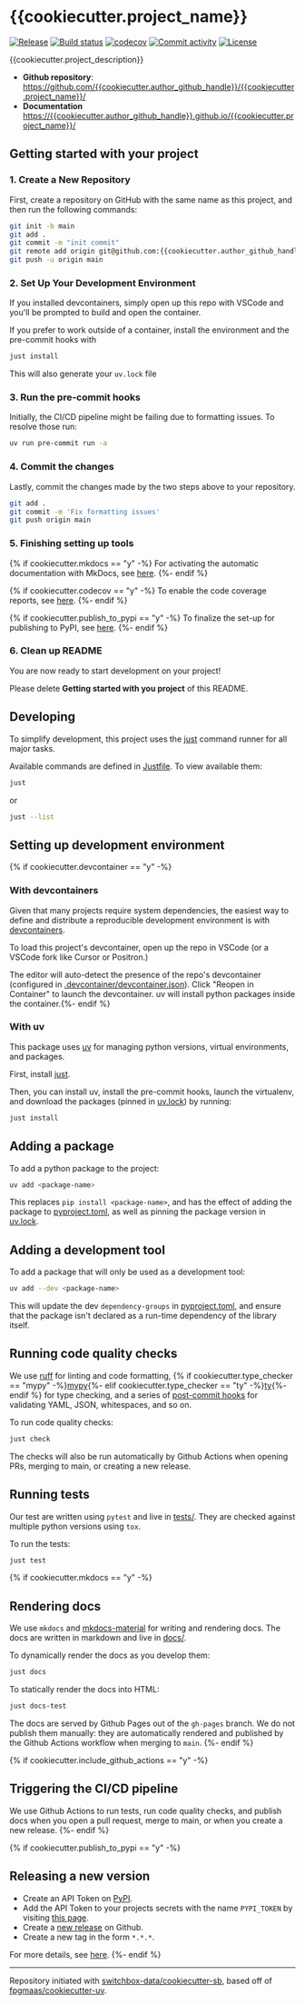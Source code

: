 # {{cookiecutter.project_name}}

[![Release](https://img.shields.io/github/v/release/{{cookiecutter.author_github_handle}}/{{cookiecutter.project_name}})](https://img.shields.io/github/v/release/{{cookiecutter.author_github_handle}}/{{cookiecutter.project_name}})
[![Build status](https://img.shields.io/github/actions/workflow/status/{{cookiecutter.author_github_handle}}/{{cookiecutter.project_name}}/main.yml?branch=main)](https://github.com/{{cookiecutter.author_github_handle}}/{{cookiecutter.project_name}}/actions/workflows/main.yml?query=branch%3Amain)
[![codecov](https://codecov.io/gh/{{cookiecutter.author_github_handle}}/{{cookiecutter.project_name}}/branch/main/graph/badge.svg)](https://codecov.io/gh/{{cookiecutter.author_github_handle}}/{{cookiecutter.project_name}})
[![Commit activity](https://img.shields.io/github/commit-activity/m/{{cookiecutter.author_github_handle}}/{{cookiecutter.project_name}})](https://img.shields.io/github/commit-activity/m/{{cookiecutter.author_github_handle}}/{{cookiecutter.project_name}})
[![License](https://img.shields.io/github/license/{{cookiecutter.author_github_handle}}/{{cookiecutter.project_name}})](https://img.shields.io/github/license/{{cookiecutter.author_github_handle}}/{{cookiecutter.project_name}})

{{cookiecutter.project_description}}

- **Github repository**: <https://github.com/{{cookiecutter.author_github_handle}}/{{cookiecutter.project_name}}/>
- **Documentation** <https://{{cookiecutter.author_github_handle}}.github.io/{{cookiecutter.project_name}}/>

## Getting started with your project

### 1. Create a New Repository

First, create a repository on GitHub with the same name as this project, and then run the following commands:

```bash
git init -b main
git add .
git commit -m "init commit"
git remote add origin git@github.com:{{cookiecutter.author_github_handle}}/{{cookiecutter.project_name}}.git
git push -u origin main
```

### 2. Set Up Your Development Environment

If you installed devcontainers, simply open up this repo with VSCode and you'll be prompted to build and open the container.

If you prefer to work outside of a container, install the environment and the pre-commit hooks with

```bash
just install
```

This will also generate your `uv.lock` file

### 3. Run the pre-commit hooks

Initially, the CI/CD pipeline might be failing due to formatting issues. To resolve those run:

```bash
uv run pre-commit run -a
```

### 4. Commit the changes

Lastly, commit the changes made by the two steps above to your repository.

```bash
git add .
git commit -m 'Fix formatting issues'
git push origin main
```

### 5. Finishing setting up tools

{% if cookiecutter.mkdocs == "y" -%}
For activating the automatic documentation with MkDocs, see [here](https://fpgmaas.github.io/cookiecutter-uv/features/mkdocs/#enabling-the-documentation-on-github).
{%- endif %}

{% if cookiecutter.codecov == "y" -%}
To enable the code coverage reports, see [here](https://fpgmaas.github.io/cookiecutter-uv/features/codecov/).
{%- endif %}

{% if cookiecutter.publish_to_pypi == "y" -%}
To finalize the set-up for publishing to PyPI, see [here](https://fpgmaas.github.io/cookiecutter-uv/features/publishing/#set-up-for-pypi).
{%- endif %}

### 6. Clean up README

You are now ready to start development on your project!

Please delete **Getting started with you project** of this README.

## Developing

To simplify development, this project uses the [just](https://github.com/casey/just) command runner for all major tasks.

Available commands are defined in [Justfile](Justile). To view available them:

```bash
just
```

or
```bash
just --list
```

## Setting up development environment


{% if cookiecutter.devcontainer == "y" -%}
### With devcontainers
Given that many projects require system dependencies, the easiest way to define and distribute a reproducible development environment is with [devcontainers](https://containers.dev/). 

To load this project's devcontainer, open up the repo in VSCode (or a VSCode fork like Cursor or Positron.)

The editor will auto-detect the presence of the repo's devcontainer (configured in [.devcontainer/devcontainer.json](.devcontainer/devcontainer.json)). Click "Reopen in Container" to launch the devcontainer. uv will install python packages inside the container.{%- endif %}

### With uv

This package uses [uv](https://docs.astral.sh/uv/) for managing python versions, virtual environments, and packages.

First, install [just](https://github.com/casey/just).

Then, you can install uv, install the pre-commit hooks, launch the virtualenv, and download the packages (pinned in [uv.lock](uv.lock)) by running:

```bash
just install
```

## Adding a package
To add a python package to the project:

```bash
uv add <package-name>
```

This replaces `pip install <package-name>`, and has the effect of adding the package to [pyproject.toml](pyproject.toml), as well as pinning the package version in [uv.lock](uv.lock).

## Adding a development tool
To add a package that will only be used as a development tool:

```bash
uv add --dev <package-name>
```

This will update the dev `dependency-groups` in [pyproject.toml](pyproject.toml), and ensure that the package isn't declared as a run-time dependency of the library itself.

## Running code quality checks

We use [ruff](https://github.com/astral-sh/ruff) for linting and code formatting, {% if cookiecutter.type_checker == "mypy" -%}[mypy](https://mypy.readthedocs.io/en/stable/running_mypy.html){%- elif cookiecutter.type_checker == "ty" -%}[ty](https://docs.astral.sh/ty/){%- endif %} for type checking, and a series of [post-commit hooks](pre-commit-config.yaml) for validating YAML, JSON, whitespaces, and so on.

To run code quality checks:

```bash
just check
```

The checks will also be run automatically by Github Actions when opening PRs, merging to main, or creating a new release.

## Running tests

Our test are written using `pytest` and live in [tests/](tests/). They are checked against multiple python versions using `tox`.

To run the tests:

```bash
just test
```

{% if cookiecutter.mkdocs == "y" -%}
## Rendering docs

We use `mkdocs` and [mkdocs-material](https://squidfunk.github.io/mkdocs-material/) for writing and rendering docs. The docs are written in markdown and live in [docs/](docs/).

To dynamically render the docs as you develop them:

```bash
just docs
```

To statically render the docs into HTML:

```bash
just docs-test
```

The docs are served by Github Pages out of the `gh-pages` branch. We do not publish them manually: they are automatically rendered and published by the Github Actions workflow when merging to `main`.
{%- endif %}

{% if cookiecutter.include_github_actions == "y" -%}
## Triggering the CI/CD pipeline

We use Github Actions to run tests, run code quality checks, and publish docs when you open a pull request, merge to main, or when you create a new release.
{%- endif %}

{% if cookiecutter.publish_to_pypi == "y" -%}
## Releasing a new version

- Create an API Token on [PyPI](https://pypi.org/).
- Add the API Token to your projects secrets with the name `PYPI_TOKEN` by visiting [this page](https://github.com/{{cookiecutter.author_github_handle}}/{{cookiecutter.project_name}}/settings/secrets/actions/new).
- Create a [new release](https://github.com/{{cookiecutter.author_github_handle}}/{{cookiecutter.project_name}}/releases/new) on Github.
- Create a new tag in the form `*.*.*`.

For more details, see [here](https://fpgmaas.github.io/cookiecutter-uv/features/cicd/#how-to-trigger-a-release).
{%- endif %}

---

Repository initiated with [switchbox-data/cookiecutter-sb](https://github.com/fpgmaas/cookiecutter-uv), based off of [fpgmaas/cookiecutter-uv](https://github.com/fpgmaas/cookiecutter-uv).
